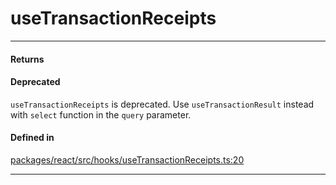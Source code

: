 # useTransactionReceipts
---

#### Returns

#### Deprecated

`useTransactionReceipts` is deprecated. Use `useTransactionResult` instead with `select` function in the `query` parameter.

#### Defined in

[packages/react/src/hooks/useTransactionReceipts.ts:20](https://github.com/LeoCourbassier/fuel-connectors/blob/9fb74b5f15e12bc00681e63ea33b85bae3773662/packages/react/src/hooks/useTransactionReceipts.ts#L20)

___
